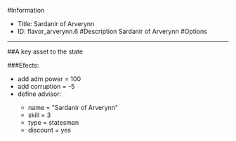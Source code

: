 #Information
 - Title: Sardanir of Arverynn
 - ID: flavor_arverynn.6
#Description
Sardanir of Arverynn
#Options

___
##A key asset to the state

###Efects:<ul><li>add adm power = 100</li><li>add corruption = -5</li><li>define advisor:</li><ul><li>name = "Sardanir of Arverynn"</li><li>skill = 3</li><li>type = statesman</li><li>discount = yes</li></ul></ul>
